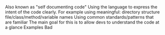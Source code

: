 Also known as "self documenting code"
Using the language to express the intent of the code clearly. For example using meaningful:
directory structure
file/class/method/variable names
Using common standards/patterns that are familiar
The main goal for this is to allow devs to understand the code at a glance
Examples
Bad
